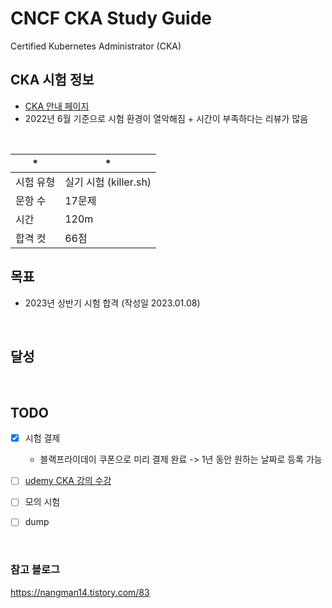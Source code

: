 # CNCF CKA Study Guide
Certified Kubernetes Administrator (CKA) 

## CKA 시험 정보
- [CKA 안내 페이지](https://training.linuxfoundation.org/certification/certified-kubernetes-administrator-cka/)
- 2022년 6월 기준으로 시험 환경이 열악해짐 + 시간이 부족하다는 리뷰가 많음

<br>

| * | *                                                       |
| --------- | ------------------------------------------------------------ |
| 시험 유형 | 실기 시험 (killer.sh)                                                       |
| 문항 수   | 17문제                                                       |
| 시간      | 120m                                                         |
| 합격 컷   | 66점                                                   |

## 목표
- 2023년 상반기 시험 합격 (작성일 2023.01.08)

<br>

## 달성

<br>

## TODO
- [x] 시험 결제 
    - 블랙프라이데이 쿠폰으로 미리 결제 완료 -> 1년 동안 원하는 날짜로 등록 가능

- [ ] [udemy CKA 강의 수강](https://www.udemy.com/course/certified-kubernetes-administrator-with-practice-tests/)

- [ ] 모의 시험 

- [ ] dump

<br>

### 참고 블로그
https://nangman14.tistory.com/83